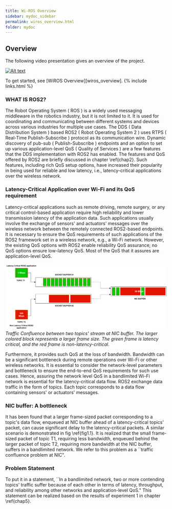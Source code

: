 ```yaml
---
title: Wi-ROS Overview
sidebar: mydoc_sidebar
permalink: wiros_overview.html
folder: mydoc
---
```


## Overview
The following video presentation gives an overview of the project.

[![Alt text](https://img.youtube.com/vi/_w7xB8eT8B8/0.jpg)](https://youtu.be/_w7xB8eT8B8)

To get started, see [WiROS Overview][wiros_overview].
{% include links.html %}

### WHAT IS ROS2?
The Robot Operating System ( ROS ) is a widely used messaging middleware in the robotics industry, but it is not limited to it. It is used for coordinating and communicating between different systems and devices across various industries for multiple use cases. The DDS ( Data Distribution System ) based ROS2 ( Robot Operating System 2 ) uses RTPS ( Real-Time Publish-Subscribe ) protocol as its communication wire. Dynamic discovery of pub-sub ( Publish-Subscribe ) endpoints and an option to set up various application-level QoS ( Quality of Services ) are a few features that the DDS implementation with ROS2 has enabled. The features and QoS offered by ROS2 are briefly discussed in chapter \ref{chap2}. Such features, including rich QoS setup options, have increased their popularity in being used for reliable and low latency, i.e., latency-critical applications over the wireless network. 

### Latency-Critical Application over Wi-Fi and its QoS requirement

Latency-critical applications such as remote driving, remote surgery, or any critical control-based application require high reliability and lower transmission latency of the application data. Such applications usually involve the exchange of sensors' and actuators' messages over the wireless network between the remotely connected ROS2-based endpoints. It is necessary to ensure the QoS requirements of such applications of the ROS2 framework set in a wireless network, e.g., a Wi-Fi network. However, the existing QoS options with ROS2 enable reliability QoS assurance; no QoS options ensure low-latency QoS. Most of the QoS that it assures are application-level QoS.

![Alt text](./problem_statement_1.drawio.svg)
*Traffic Confluence between two topics' stream at NIC buffer. The larger colored block represents a larger frame size. The green frame is latency critical, and the red frame is non-latency-critical.*

Furthermore, it provides such QoS at the loss of bandwidth. Bandwidth can be a significant bottleneck during remote operations over Wi-Fi or other wireless networks. It is essential to consider the network-level parameters and bottleneck to ensure the end-to-end QoS requirements for such use cases. Hence, assuring the network level QoS in a bandlimited Wi-Fi network is essential for the latency-critical data flow. ROS2 exchange data traffic in the form of topics. Each topic corresponds to a data flow containing sensors' or actuators' messages. 


### NIC buffer: A bottleneck


It has been found that a larger frame-sized packet corresponding to a topic's data flow, enqueued at NIC buffer ahead of a latency-critical topics' packet, can cause significant delay to the latency-critical packets. A similar scenario is demonstrated in fig \ref{fig1.1}. It is realized that the small frame-sized packet of topic T1, requiring less bandwidth, enqueued behind the larger packet of topic T2, requiring more bandwidth at the NIC buffer, suffers in a bandlimited network. We refer to this problem as a ``traffic confluence problem at NIC". 

### Problem Statement

To put it in a statement, ``In a bandlimited network, two or more contending topics' traffic suffer because of each other in terms of latency, throughput, and reliability among other networks and application-level QoS." This statement can be realized based on the results of experiment 1 in chapter \ref{chap5}. 
